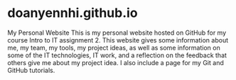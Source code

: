 # doanyennhi.github.io
My Personal Website
This is my personal website hosted on GitHub for my course Intro to IT assignment 2. This website gives some information about me, my team, my tools, my project ideas, as well as
some information on some of the IT technologies, IT work, and a reflection on the feedback that others give me about my project idea. I also include a page for my Git and GitHub tutorials.